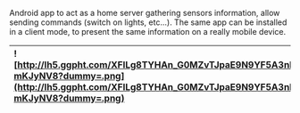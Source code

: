 Android app to act as a home server gathering sensors information, allow sending commands (switch on lights, etc...).
The same app can be installed in a client mode, to present the same information on a really mobile device.

|![http://lh5.ggpht.com/XFILg8TYHAn_G0MZvTJpaE9N9YF5A3nPjZ2v8bOadkyWxmihUbz44AubckW-mKJyNV8?dummy=.png](http://lh5.ggpht.com/XFILg8TYHAn_G0MZvTJpaE9N9YF5A3nPjZ2v8bOadkyWxmihUbz44AubckW-mKJyNV8?dummy=.png)|![http://lh5.ggpht.com/fP_TeyVI-IRbcS3vplx2j7_mBuvL5wQ7AacUYfasGLoakbczhjh_NthDfja3fyMNdw?dummy=.png](http://lh5.ggpht.com/fP_TeyVI-IRbcS3vplx2j7_mBuvL5wQ7AacUYfasGLoakbczhjh_NthDfja3fyMNdw?dummy=.png)|![http://lh5.ggpht.com/MTkLvHxCZgPSNM3vABcrJdwdogZAmgjEGCjStltKURIDMuMupG-0bdA3Fju5eE26XKwK?dummy=.png](http://lh5.ggpht.com/MTkLvHxCZgPSNM3vABcrJdwdogZAmgjEGCjStltKURIDMuMupG-0bdA3Fju5eE26XKwK?dummy=.png)|
|:----------------------------------------------------------------------------------------------------------------------------------------------------------------------------------------------------------|:--------------------------------------------------------------------------------------------------------------------------------------------------------------------------------------------------------|:------------------------------------------------------------------------------------------------------------------------------------------------------------------------------------------------------------|